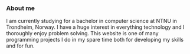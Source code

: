 ### About me
I am currently studying for a bachelor in computer science at NTNU in Trondheim, Norway.
I have a huge interest in everything technology and I thoroughly enjoy problem solving.
This website is one of many programming projects I do in my spare time both for developing my skills and for fun.